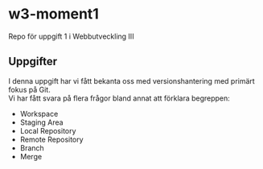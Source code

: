 # w3-moment1
Repo för uppgift 1 i Webbutveckling III

## Uppgifter

I denna uppgift har vi fått bekanta oss med versionshantering med primärt fokus på Git.  
Vi har fått svara på flera frågor bland annat att förklara begreppen:

* Workspace
* Staging Area
* Local Repository
* Remote Repository
* Branch
* Merge
